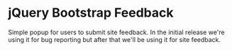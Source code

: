 # jQuery Bootstrap Feedback
Simple popup for users to submit site feedback. In the initial release we're using it for bug reporting but after that we'll be using it for site feedback.

# 